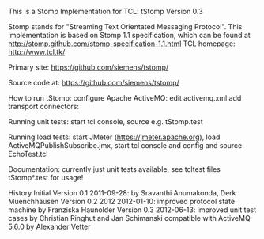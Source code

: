 This is a Stomp Implementation for TCL: tStomp
Version 0.3

Stomp stands for "Streaming Text Orientated Messaging Protocol". 
  This implementation is based on Stomp 1.1 specification, which can be found at 
  http://stomp.github.com/stomp-specification-1.1.html
  TCL homepage: http://www.tcl.tk/

Primary site:
  https://github.com/siemens/tstomp/

Source code at:
  https://github.com/siemens/tstomp/

How to run tStomp:
  configure Apache ActiveMQ:
    edit activemq.xml
    add transport connectors:
       <transportConnectors>
            <transportConnector name="openwire" uri="tcp://0.0.0.0:61616"/>
            <transportConnector name="stomp" uri="stomp://0.0.0.0:61613"/>
        </transportConnectors>
        
Running unit tests:
  start tcl console, source e.g. tStomp.test 

Running load tests:
  start JMeter (https://jmeter.apache.org), load ActiveMQPublishSubscribe.jmx, start tcl console and config and source EchoTest.tcl
  
Documentation:
  currently just unit tests available, see tcltest files tStomp*.test for usage!

History
  Initial Version 0.1 2011-09-28:
    by Sravanthi Anumakonda, Derk Muenchhausen
  Version 0.2 2012 2012-01-10:
    improved protocol state machine by Franziska Haunolder
  Version 0.3 2012-06-13:
    improved unit test cases by Christian Ringhut and Jan Schimanski
    compatible with ActiveMQ 5.6.0 by Alexander Vetter
    

